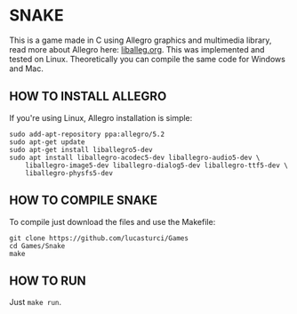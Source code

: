 # SNAKE

This is a game made in C using Allegro graphics and multimedia library, read more about Allegro here: [liballeg.org](liballeg.org). This was implemented and tested on Linux. Theoretically you can compile the same code for Windows and Mac.

## HOW TO INSTALL ALLEGRO

If you're using Linux, Allegro installation is simple:

    sudo add-apt-repository ppa:allegro/5.2
    sudo apt-get update
    sudo apt-get install liballegro5-dev
    sudo apt install liballegro-acodec5-dev liballegro-audio5-dev \
        liballegro-image5-dev liballegro-dialog5-dev liballegro-ttf5-dev \
        liballegro-physfs5-dev

## HOW TO COMPILE SNAKE

To compile just download the files and use the Makefile:

    git clone https://github.com/lucasturci/Games
    cd Games/Snake
    make

## HOW TO RUN
Just  `make run`.